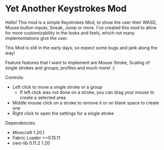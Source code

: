 # Yet Another Keystrokes Mod
Hello! 
This mod is a simple Keystrokes Mod, to show the user their WASD, Mouse button inputs, Sneak, Jump or more.
I've created this mod to allow for more customizability in the looks and feels, which not many implementations give the user. 

This Mod is still in the early days, so expect some bugs and jank along the way!

Feature features that I want to implement are Mouse Stroke, Scaling of single strokes and groups, profiles and much more! :)

Controls:
- Left click to move a single stroke or a group
  - If left click was not done on a stroke, you can drag your mouse to create a selected area 
- Middle mouse click on a stroke to remove it or on blank space to create one
- Right click to open the settings for a single stroke


Dependencies:
- Minecraft 1.20.1
- Fabric Loader >=0.15.11
- owo-lib 0.11.2 1.20
